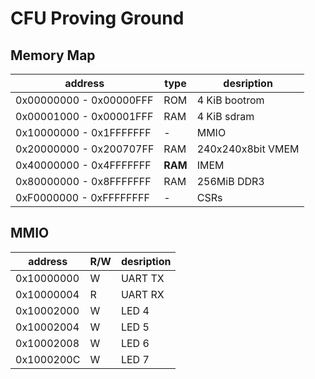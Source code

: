 # CFU Proving Ground

## Memory Map

| address                 | type    | desription        |
| ----------------------- | ------- | ----------------- |
| 0x00000000 - 0x00000FFF | ROM     | 4 KiB bootrom     |
| 0x00001000 - 0x00001FFF | RAM     | 4 KiB sdram       |
| 0x10000000 - 0x1FFFFFFF | -       | MMIO              |
| 0x20000000 - 0x200707FF | RAM     | 240x240x8bit VMEM | 
| 0x40000000 - 0x4FFFFFFF | **RAM** | IMEM              |
| 0x80000000 - 0x8FFFFFFF | RAM     | 256MiB DDR3       |
| 0xF0000000 - 0xFFFFFFFF | -       | CSRs              |

## MMIO
| address    | R/W     | desription |
| ---------- | ------- | ---------- |
| 0x10000000 | W       | UART TX    |
| 0x10000004 | R       | UART RX    |
| 0x10002000 | W       | LED 4      |
| 0x10002004 | W       | LED 5      |
| 0x10002008 | W       | LED 6      |
| 0x1000200C | W       | LED 7      |
